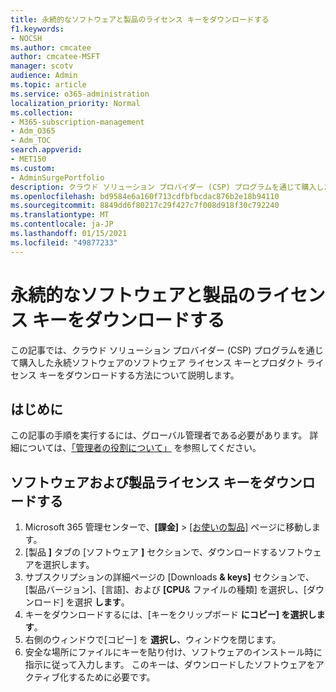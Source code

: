 ```yaml
---
title: 永続的なソフトウェアと製品のライセンス キーをダウンロードする
f1.keywords:
- NOCSH
ms.author: cmcatee
author: cmcatee-MSFT
manager: scotv
audience: Admin
ms.topic: article
ms.service: o365-administration
localization_priority: Normal
ms.collection:
- M365-subscription-management
- Adm_O365
- Adm_TOC
search.appverid:
- MET150
ms.custom:
- AdminSurgePortfolio
description: クラウド ソリューション プロバイダー (CSP) プログラムを通じて購入した永続ソフトウェアのソフトウェア およびプロダクト ライセンス キーをダウンロードする方法について説明します。
ms.openlocfilehash: bd9584e6a160f713cdfbfbcdac876b2e18b94110
ms.sourcegitcommit: 8849dd6f80217c29f427c7f008d918f30c792240
ms.translationtype: MT
ms.contentlocale: ja-JP
ms.lasthandoff: 01/15/2021
ms.locfileid: "49877233"
---
```

# <a name="download-perpetual-software-and-product-license-keys"></a>永続的なソフトウェアと製品のライセンス キーをダウンロードする

この記事では、クラウド ソリューション プロバイダー (CSP) プログラムを通じて購入した永続ソフトウェアのソフトウェア ライセンス キーとプロダクト ライセンス キーをダウンロードする方法について説明します。

## <a name="before-you-begin"></a>はじめに

この記事の手順を実行するには、グローバル管理者である必要があります。 詳細については、[「管理者の役割について」](../add-users/about-admin-roles.md) を参照してください。

## <a name="download-software-and-product-license-keys"></a>ソフトウェアおよび製品ライセンス キーをダウンロードする

1. Microsoft 365 管理センターで、**[課金]**  >  <a href="https://go.microsoft.com/fwlink/p/?linkid=842054" target="_blank">[お使いの製品]</a> ページに移動します。
2. [製品 **]** タブの [ソフトウェア **]** セクションで、ダウンロードするソフトウェアを選択します。
3. サブスクリプションの詳細ページの [Downloads **& keys]** セクションで、[製品バージョン]、[言語]、および **[CPU**& ファイルの種類] を選択し、[ダウンロード] を選択 **します**。
4. キーをダウンロードするには、[キーをクリップボード **にコピー] を選択します**。
5. 右側のウィンドウで[コピー] を **選択し**、ウィンドウを閉じます。
6. 安全な場所にファイルにキーを貼り付け、ソフトウェアのインストール時に指示に従って入力します。 このキーは、ダウンロードしたソフトウェアをアクティブ化するために必要です。

